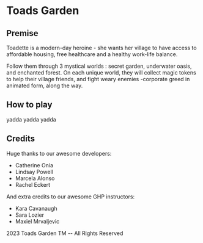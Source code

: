 # Toads Garden

## Premise

Toadette is a modern-day heroine - she wants her village to have access to affordable housing, free healthcare and a healthy work-life balance.

Follow them through 3 mystical worlds : secret garden, underwater oasis, and enchanted forest. On each unique world, they will collect magic tokens to help their village friends, and fight weary enemies -corporate greed in animated form, along the way.

## How to play

yadda yadda yadda

## Credits

Huge thanks to our awesome developers:

- Catherine Onia
- Lindsay Powell
- Marcela Alonso
- Rachel Eckert

And extra credits to our awesome GHP instructors:

- Kara Cavanaugh
- Sara Lozier
- Maxiel Mrvaljevic

2023 Toads Garden TM -- All Rights Reserved
